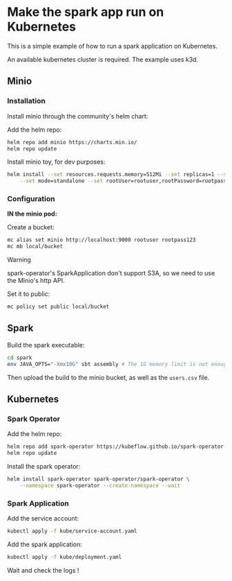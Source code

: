 # Make the spark app run on Kubernetes

This is a simple example of how to run a spark application on Kubernetes.

An available kubernetes cluster is required. The example uses k3d.

## Minio

### Installation

Install minio through the community's helm chart:

Add the helm repo:
```bash
helm repo add minio https://charts.min.io/
helm repo update
```

Install minio toy, for dev purposes:
```bash
helm install --set resources.requests.memory=512Mi --set replicas=1 --set persistence.enabled=false \
    --set mode=standalone --set rootUser=rootuser,rootPassword=rootpass123 --generate-name minio/minio
```

### Configuration

**IN the minio pod:**

Create a bucket:
```bash
mc alias set minio http://localhost:9000 rootuser rootpass123
mc mb local/bucket
```

> [!WARNING]
> spark-operator's SparkApplication don't support S3A, so we need to use the Minio's http API.

Set it to public:
```bash
mc policy set public local/bucket
```

## Spark

Build the spark executable:
```bash
cd spark
env JAVA_OPTS="-Xmx10G" sbt assembly # The 1G memory limit is not enough, so upgrade the memory limit from 1G to 10G just because we can
``` 

Then upload the build to the minio bucket, as well as the `users.csv` file.

## Kubernetes

### Spark Operator

Add the helm repo:
```bash
helm repo add spark-operator https://kubeflow.github.io/spark-operator
helm repo update
```

Install the spark operator:
```bash
helm install spark-operator spark-operator/spark-operator \
    --namespace spark-operator --create-namespace --wait
```

### Spark Application

Add the service account:
```bash
kubectl apply -f kube/service-account.yaml
```

Add the spark application:
```bash
kubectl apply -f kube/deployment.yaml
```

Wait and check the logs !